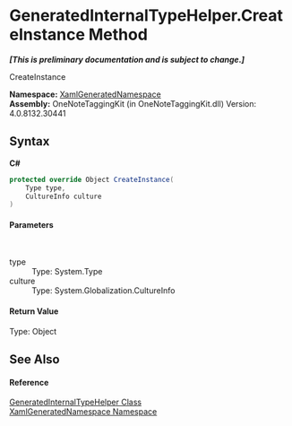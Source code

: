 # GeneratedInternalTypeHelper.CreateInstance Method 
 _**\[This is preliminary documentation and is subject to change.\]**_

CreateInstance

**Namespace:**&nbsp;<a href="d56f9899-ea68-441a-14bf-b7e43a3035c7.md">XamlGeneratedNamespace</a><br />**Assembly:**&nbsp;OneNoteTaggingKit (in OneNoteTaggingKit.dll) Version: 4.0.8132.30441

## Syntax

**C#**<br />
``` C#
protected override Object CreateInstance(
	Type type,
	CultureInfo culture
)
```


#### Parameters
&nbsp;<dl><dt>type</dt><dd>Type: System.Type<br /></dd><dt>culture</dt><dd>Type: System.Globalization.CultureInfo<br /></dd></dl>

#### Return Value
Type: Object

## See Also


#### Reference
<a href="55cad188-76ae-4170-e16c-99dd7b48db5f.md">GeneratedInternalTypeHelper Class</a><br /><a href="d56f9899-ea68-441a-14bf-b7e43a3035c7.md">XamlGeneratedNamespace Namespace</a><br />